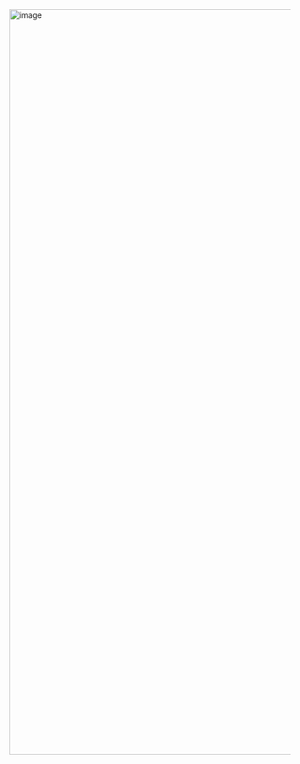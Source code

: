 <img width="1366" height="1335" alt="image" src="https://github.com/user-attachments/assets/09c8fb93-ad8a-4258-8ab6-2d3e4bc374a6" />
